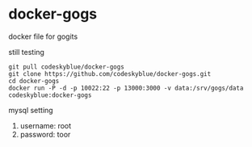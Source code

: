 docker-gogs
===========

docker file for gogits

still testing

```
git pull codeskyblue/docker-gogs
git clone https://github.com/codeskyblue/docker-gogs.git
cd docker-gogs
docker run -P -d -p 10022:22 -p 13000:3000 -v data:/srv/gogs/data codeskyblue:docker-gogs
```

mysql setting

1. username: root
2. password: toor
